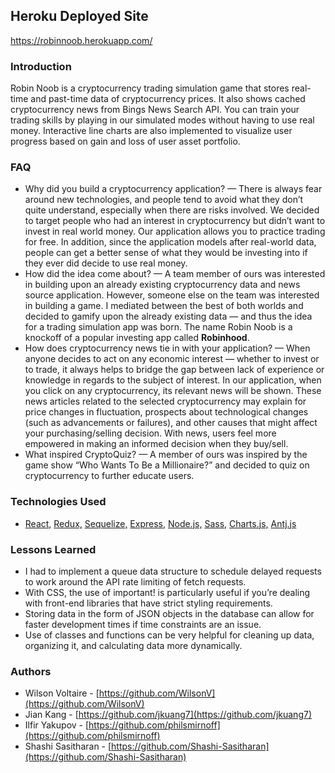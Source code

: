 ## Heroku Deployed Site
https://robinnoob.herokuapp.com/

### Introduction

Robin Noob is a cryptocurrency trading simulation game that stores real-time and past-time data of cryptocurrency prices. It also shows cached cryptocurrency news from Bings News Search API. You can train your trading skills by playing in our simulated modes without having to use real money. Interactive line charts are also implemented to visualize user progress based on gain and loss of user asset portfolio.

### FAQ

- Why did you build a cryptocurrency application? — There is always fear around new technologies, and people tend to avoid what they don’t quite understand, especially when there are risks involved. We decided to target people who had an interest in cryptocurrency but didn’t want to invest in real world money. Our application allows you to practice trading for free. In addition, since the application models after real-world data, people can get a better sense of what they would be investing into if they ever did decide to use real money.
- How did the idea come about? — A team member of ours was interested in building upon an already existing cryptocurrency data and news source application. However, someone else on the team was interested in building a game. I mediated between the best of both worlds and decided to gamify upon the already existing data — and thus the idea for a trading simulation app was born. The name Robin Noob is a knockoff of a popular investing app called **Robinhood**.
- How does cryptocurrency news tie in with your application? — When anyone decides to act on any economic interest — whether to invest or to trade, it always helps to bridge the gap between lack of experience or knowledge in regards to the subject of interest. In our application, when you click on any cryptocurrency, its relevant news will be shown. These news articles related to the selected cryptocurrency may explain for price changes in fluctuation, prospects about technological changes (such as advancements or failures), and other causes that might affect your purchasing/selling decision. With news, users feel more empowered in making an informed decision when they buy/sell.
- What inspired CryptoQuiz? — A member of ours was inspired by the game show “Who Wants To Be a Millionaire?” and decided to quiz on cryptocurrency to further educate users.

### Technologies Used

- [React,](https://reactjs.org/) [Redux,](https://redux.js.org/) [Sequelize,](https://sequelize.org/) [Express,](https://expressjs.com/) [Node.js,](https://nodejs.org/en/) [Sass,](https://sass-lang.com/) [Charts.js,](https://www.chartjs.org/) [Antj.js](https://ant.design/docs/react/introduce)

### Lessons Learned

- I had to implement a queue data structure to schedule delayed requests to work around the API rate limiting of fetch requests.
- With CSS, the use of important! is particularly useful if you’re dealing with front-end libraries that have strict styling requirements.
- Storing data in the form of JSON objects in the database can allow for faster development times if time constraints are an issue.
- Use of classes and functions can be very helpful for cleaning up data, organizing it, and calculating data more dynamically.

### Authors

- Wilson Voltaire - [https://github.com/WilsonV](https://github.com/WilsonV)
- Jian Kang - [https://github.com/jkuang7](https://github.com/jkuang7)
- Ilfir Yakupov - [https://github.com/philsmirnoff](https://github.com/philsmirnoff)
- Shashi Sasitharan - [https://github.com/Shashi-Sasitharan](https://github.com/Shashi-Sasitharan)
